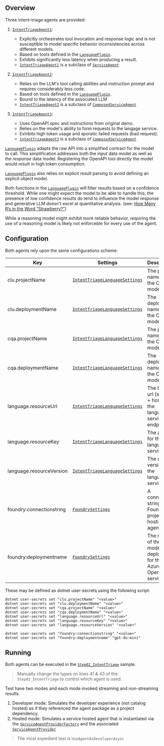 ﻿## Overview

Three intent-triage agents are provided:

1. [`IntentTriageAgent1`](./IntentTriageAgent1.cs): 

    - Explicitly orchestrates tool invocation and response logic and is not susceptible to model specific behavior inconsistencies across different models.
    - Based on tools defined in the [`LanguagePlugin`](./Tools/LanguagePlugin.cs).
    - Exhibits significantly less latency when producing a result.
    - [`IntentTriageAgent1`](./IntentTriageAgent1.cs) is a subclass of [`ServiceAgent`](../Service/ServiceAgent.cs)
      
1. [`IntentTriageAgent2`](./IntentTriageAgent2.cs): 
  
    - Relies on the LLM's tool calling abilities and instruction prompt and requires considerably less code.
    - Based on tools defined in the [`LanguagePlugin`](./Tools/LanguagePlugin.cs).
    - Bound to the latency of the associated LLM
    - [`IntentTriageAgent2`](./IntentTriageAgent2.cs) is a subclass of [`ComposedServiceAgent`](../Service/ComposedServiceAgent.cs)
      
1. [`IntentTriageAgent3`](./IntentTriageAgent3.cs): 
  
    - Uses OpenAPI spec and instructions from original demo.
    - Relies on the model's ability to form requests to the langage service.
    - Exhibits high token usage and sporatic failed requests (bad request).
    - [`IntentTriageAgent3`](./IntentTriageAgent3.cs) is a subclass of [`ComposedServiceAgent`](../Service/ComposedServiceAgent.cs)

[`LanguagePlugin`](./Tools/LanguagePlugin.cs) adapts the raw API into a simplified contract for the model to call.
This simplification addresses both the _input_ data model as well as the _response_ data model.
Registering the OpenAPI tool directly the model would result in high token consumption.

[`LanguagePlugin`](./Tools/LanguagePlugin.cs) also relies on explicit result parsing to avoid
defining an explicit object model.

Both functions in the [`LanguagePlugin`](./Tools/LanguagePlugin.cs) will filter results based on a confidence threshold.
While one might expect the model to be able to handle this, the presence of low confidence
results do tend to influence the model response and generative LLM doesn't excel at quantitative analysis. 
(see: [How Many R’s in the Word “Strawberry?”](https://medium.com/@SamMormando/how-many-rs-in-the-word-strawberry-a6b8a697a1be))

While a reasoning model might exhibit more reliable behavior, requiring the use of a reasoning model
is likely not enforceble for every use of the agent.


## Configuration

Both agents rely upon the same configurations scheme:

Key|Settings|Description|
---|---|---
clu.projectName|[`IntentTriageLanguageSettings`](./IntentTriageLanguageSettings.cs)|The project name for the CLU model.
clu.deploymentName|[`IntentTriageLanguageSettings`](./IntentTriageLanguageSettings.cs)|The deployment name for the CLU model.
cqa.projectName|[`IntentTriageLanguageSettings`](./IntentTriageLanguageSettings.cs)|The project name for the CQA model.
cqa.deploymentName|[`IntentTriageLanguageSettings`](./IntentTriageLanguageSettings.cs)|The deployment name for the CQA model.
language.resourceUrl|[`IntentTriageLanguageSettings`](./IntentTriageLanguageSettings.cs)|The base url (scheme + host) for the language services endpoint
language.resourceKey|[`IntentTriageLanguageSettings`](./IntentTriageLanguageSettings.cs)|The api key for the language services
language.resourceVersion|[`IntentTriageLanguageSettings`](./IntentTriageLanguageSettings.cs)|The api version for the language services
foundry:connectionstring|[`FoundrySettings`](../Service/FoundrySettings.cs)|A connection string to the Foundry project hosting the agent
foundry:deploymentname|[`FoundrySettings`](../Service/FoundrySettings.cs)|The name of the model deployment for the Azure OpenAI service

These may be defined as dotnet user-secrets using the following script:

```bsh
dotnet user-secrets set "clu.projectName" "<value>"
dotnet user-secrets set "clu.deploymentName" "<value>"
dotnet user-secrets set "cqa.projectName" "<value>"
dotnet user-secrets set "cqa.deploymentName" "<value>"
dotnet user-secrets set "language.resourceUrl" "<value>"
dotnet user-secrets set "language.resourceKey" "<value>"
dotnet user-secrets set "language.resourceVersion" "<value>"

dotnet user-secrets set "foundry:connectionstring" "<value>"
dotnet user-secrets set "foundry:deploymentname" "gpt-4o-mini"
```

## Running

Both agents can be executed in the [`Step02_IntentTriage`](../../../../samples/GettingStartedWithAgents/ServiceAgents/Step02_IntentTriage.cs) sample.

> Manually change the types on lines 41 & 43 of the `Step02_IntentTriage` to control which agent is used.

Test have two modes and each mode invoked streaming and non-streaming results.

1. Developer mode: Simulates the developer experience (not catalog hosted) as if they referenced the agent package as a project dependency.
1. Hosted mode: Simulates a service hosted agent that is instantiated via the [`ServiceAgentProviderFactory`](../Service/ServiceAgentProviderFactory.cs)
   and the associated [`ServiceAgentProvider`](../Service/ServiceAgentProvider.cs)

> The most expedient test is `UseAgentAsDeveloperAsync`


